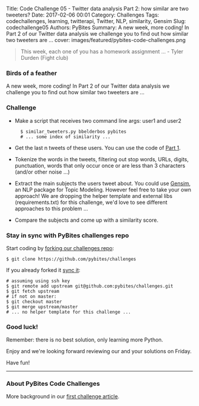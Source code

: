 Title: Code Challenge 05 - Twitter data analysis Part 2: how similar are two tweeters?
Date: 2017-02-06 00:01
Category: Challenges
Tags: codechallenges, learning, twitterapi, Twitter, NLP, similarity, Gensim
Slug: codechallenge05
Authors: PyBites
Summary: A new week, more coding! In Part 2 of our Twitter data analysis we challenge you to find out how similar two tweeters are ...
cover: images/featured/pybites-code-challenges.png

> This week, each one of you has a homework assignment ... - Tyler Durden (Fight club)

### Birds of a feather 

A new week, more coding! In Part 2 of our Twitter data analysis we challenge you to find out how similar two tweeters are ...

### Challenge

* Make a script that receives two command line args: user1 and user2

		$ similar_tweeters.py bbelderbos pybites
		# ... some index of similarity ...

* Get the last n tweets of these users. You can use the code of [Part 1](https://github.com/pybites/challenges/blob/solutions/04/usertweets.py).

* Tokenize the words in the tweets, filtering out stop words, URLs, digits, punctuation, words that only occur once or are less than 3 characters (and/or other noise ...)

* Extract the main subjects the users tweet about. You could use [Gensim](https://radimrehurek.com/gensim/), an NLP package for Topic Modeling. However feel free to take your own approach! We are dropping the helper template and external libs (requirements.txt) for this challenge, we'd love to see different approaches to this problem ...

* Compare the subjects and come up with a similarity score.

### Stay in sync with PyBites challenges repo

Start coding by [forking our challenges repo](https://github.com/pybites/challenges):

    $ git clone https://github.com/pybites/challenges

If you already forked it [sync it](https://help.github.com/articles/syncing-a-fork/):

    # assuming using ssh key
    $ git remote add upstream git@github.com:pybites/challenges.git 
    $ git fetch upstream
    # if not on master: 
    $ git checkout master 
    $ git merge upstream/master
	# ... no helper template for this challenge ...

### Good luck!

Remember: there is no best solution, only learning more Python.

Enjoy and we're looking forward reviewing our and your solutions on Friday.

Have fun!

---

### About PyBites Code Challenges

More background in our [first challenge article](http://pybit.es/codechallenge01.html).
